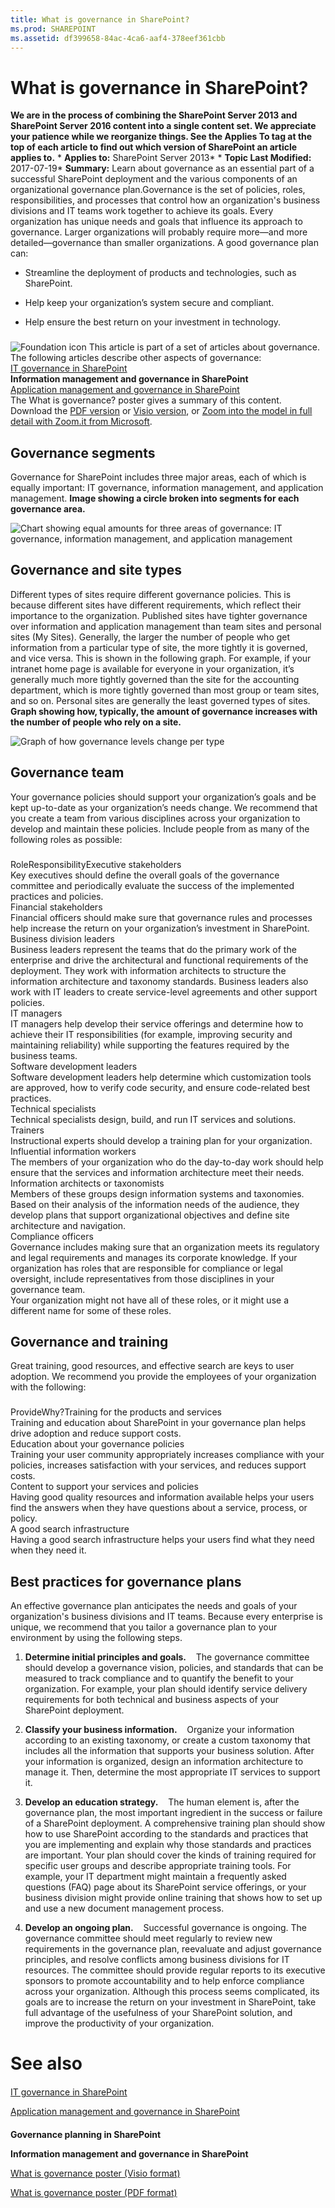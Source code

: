 ```yaml
---
title: What is governance in SharePoint?
ms.prod: SHAREPOINT
ms.assetid: df399658-84ac-4ca6-aaf4-378eef361cbb
---
```



# What is governance in SharePoint?
 **We are in the process of combining the SharePoint Server 2013 and SharePoint Server 2016 content into a single content set. We appreciate your patience while we reorganize things. See the Applies To tag at the top of each article to find out which version of SharePoint an article applies to.** * **Applies to:** SharePoint Server 2013*  * **Topic Last Modified:** 2017-07-19* **Summary:** Learn about governance as an essential part of a successful SharePoint deployment and the various components of an organizational governance plan.Governance is the set of policies, roles, responsibilities, and processes that control how an organization's business divisions and IT teams work together to achieve its goals. Every organization has unique needs and goals that influence its approach to governance. Larger organizations will probably require more—and more detailed—governance than smaller organizations. A good governance plan can:
- Streamline the deployment of products and technologies, such as SharePoint.
    
  
- Help keep your organization’s system secure and compliant.
    
  
- Help ensure the best return on your investment in technology.
    
  

### 

![Foundation icon](images/) This article is part of a set of articles about governance. The following articles describe other aspects of governance: <br/>  [IT governance in SharePoint](html/it-governance-in-sharepoint.md) <br/> **Information management and governance in SharePoint** <br/>  [Application management and governance in SharePoint](html/application-management-and-governance-in-sharepoint.md) <br/>  The What is governance? poster gives a summary of this content. Download the [PDF version](https://go.microsoft.com/fwlink/?LinkId=331051) or [Visio version](https://go.microsoft.com/fwlink/?LinkId=331050), or  [Zoom into the model in full detail with Zoom.it from Microsoft](https://go.microsoft.com/fwlink/?LinkId=331052).  <br/> 
## Governance segments
<a name="GovernanceSegments"> </a>

Governance for SharePoint includes three major areas, each of which is equally important: IT governance, information management, and application management. **Image showing a circle broken into segments for each governance area.**
  
    
    
![Chart showing equal amounts for three areas of governance: IT governance, information management, and application management](images/)
  
    
    

  
    
    

  
    
    

## Governance and site types
<a name="GovernanceSites"> </a>

Different types of sites require different governance policies. This is because different sites have different requirements, which reflect their importance to the organization. Published sites have tighter governance over information and application management than team sites and personal sites (My Sites). Generally, the larger the number of people who get information from a particular type of site, the more tightly it is governed, and vice versa. This is shown in the following graph. For example, if your intranet home page is available for everyone in your organization, it’s generally much more tightly governed than the site for the accounting department, which is more tightly governed than most group or team sites, and so on. Personal sites are generally the least governed types of sites. **Graph showing how, typically, the amount of governance increases with the number of people who rely on a site.**
  
    
    
![Graph of how governance levels change per type](images/)
  
    
    

  
    
    

  
    
    

## Governance team
<a name="GovernanceTeam"> </a>

Your governance policies should support your organization’s goals and be kept up-to-date as your organization’s needs change. We recommend that you create a team from various disciplines across your organization to develop and maintain these policies. Include people from as many of the following roles as possible:
### 

RoleResponsibilityExecutive stakeholders  <br/> Key executives should define the overall goals of the governance committee and periodically evaluate the success of the implemented practices and policies.  <br/> Financial stakeholders  <br/> Financial officers should make sure that governance rules and processes help increase the return on your organization’s investment in SharePoint.  <br/> Business division leaders  <br/> Business leaders represent the teams that do the primary work of the enterprise and drive the architectural and functional requirements of the deployment. They work with information architects to structure the information architecture and taxonomy standards. Business leaders also work with IT leaders to create service-level agreements and other support policies.  <br/> IT managers  <br/> IT managers help develop their service offerings and determine how to achieve their IT responsibilities (for example, improving security and maintaining reliability) while supporting the features required by the business teams.  <br/> Software development leaders  <br/> Software development leaders help determine which customization tools are approved, how to verify code security, and ensure code-related best practices.  <br/> Technical specialists  <br/> Technical specialists design, build, and run IT services and solutions.  <br/> Trainers  <br/> Instructional experts should develop a training plan for your organization.  <br/> Influential information workers  <br/> The members of your organization who do the day-to-day work should help ensure that the services and information architecture meet their needs.  <br/> Information architects or taxonomists  <br/> Members of these groups design information systems and taxonomies. Based on their analysis of the information needs of the audience, they develop plans that support organizational objectives and define site architecture and navigation.  <br/> Compliance officers  <br/> Governance includes making sure that an organization meets its regulatory and legal requirements and manages its corporate knowledge. If your organization has roles that are responsible for compliance or legal oversight, include representatives from those disciplines in your governance team.  <br/> Your organization might not have all of these roles, or it might use a different name for some of these roles.
## Governance and training
<a name="GovernanceTraining"> </a>

Great training, good resources, and effective search are keys to user adoption. We recommend you provide the employees of your organization with the following:
### 

ProvideWhy?Training for the products and services  <br/> Training and education about SharePoint in your governance plan helps drive adoption and reduce support costs.  <br/> Education about your governance policies  <br/> Training your user community appropriately increases compliance with your policies, increases satisfaction with your services, and reduces support costs.  <br/> Content to support your services and policies  <br/> Having good quality resources and information available helps your users find the answers when they have questions about a service, process, or policy.  <br/> A good search infrastructure  <br/> Having a good search infrastructure helps your users find what they need when they need it.  <br/> 
## Best practices for governance plans
<a name="sectionlast"> </a>

An effective governance plan anticipates the needs and goals of your organization's business divisions and IT teams. Because every enterprise is unique, we recommend that you tailor a governance plan to your environment by using the following steps.
1. **Determine initial principles and goals.**    The governance committee should develop a governance vision, policies, and standards that can be measured to track compliance and to quantify the benefit to your organization. For example, your plan should identify service delivery requirements for both technical and business aspects of your SharePoint deployment.
    
  
2. **Classify your business information.**    Organize your information according to an existing taxonomy, or create a custom taxonomy that includes all the information that supports your business solution. After your information is organized, design an information architecture to manage it. Then, determine the most appropriate IT services to support it.
    
  
3. **Develop an education strategy.**    The human element is, after the governance plan, the most important ingredient in the success or failure of a SharePoint deployment. A comprehensive training plan should show how to use SharePoint according to the standards and practices that you are implementing and explain why those standards and practices are important. Your plan should cover the kinds of training required for specific user groups and describe appropriate training tools. For example, your IT department might maintain a frequently asked questions (FAQ) page about its SharePoint service offerings, or your business division might provide online training that shows how to set up and use a new document management process.
    
  
4. **Develop an ongoing plan.**    Successful governance is ongoing. The governance committee should meet regularly to review new requirements in the governance plan, reevaluate and adjust governance principles, and resolve conflicts among business divisions for IT resources. The committee should provide regular reports to its executive sponsors to promote accountability and to help enforce compliance across your organization. Although this process seems complicated, its goals are to increase the return on your investment in SharePoint, take full advantage of the usefulness of your SharePoint solution, and improve the productivity of your organization.
    
  

# See also

#### 

 [IT governance in SharePoint](html/it-governance-in-sharepoint.md)
  
    
    
 [Application management and governance in SharePoint](html/application-management-and-governance-in-sharepoint.md)
  
    
    

#### 

 **Governance planning in SharePoint**
  
    
    
 **Information management and governance in SharePoint**
  
    
    
 [What is governance poster (Visio format)](https://go.microsoft.com/fwlink/?LinkId=331050)
  
    
    
 [What is governance poster (PDF format)](https://go.microsoft.com/fwlink/?LinkId=331051)
  
    
    

  
    
    

